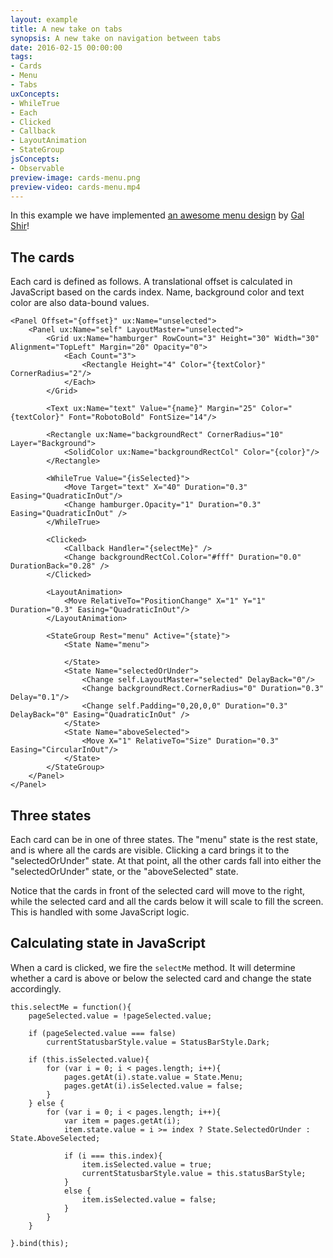 ```yaml
---
layout: example
title: A new take on tabs
synopsis: A new take on navigation between tabs
date: 2016-02-15 00:00:00
tags:
- Cards
- Menu
- Tabs
uxConcepts:
- WhileTrue
- Each
- Clicked
- Callback
- LayoutAnimation
- StateGroup
jsConcepts:
- Observable
preview-image: cards-menu.png
preview-video: cards-menu.mp4
---
```

In this example we have implemented [an awesome menu design](https://dribbble.com/shots/2389505-Cards-Menu-Concept) by [Gal Shir](https://dribbble.com/galshir)!

## The cards

Each card is defined as follows. A translational offset is calculated in JavaScript based on the cards index. Name, background color and text color are also data-bound values.

<!-- snippet-begin:code/MainView.ux:TheCards -->

```
<Panel Offset="{offset}" ux:Name="unselected">
    <Panel ux:Name="self" LayoutMaster="unselected">
        <Grid ux:Name="hamburger" RowCount="3" Height="30" Width="30" Alignment="TopLeft" Margin="20" Opacity="0">
            <Each Count="3">
                <Rectangle Height="4" Color="{textColor}" CornerRadius="2"/>
            </Each>
        </Grid>

        <Text ux:Name="text" Value="{name}" Margin="25" Color="{textColor}" Font="RobotoBold" FontSize="14"/>

        <Rectangle ux:Name="backgroundRect" CornerRadius="10" Layer="Background">
            <SolidColor ux:Name="backgroundRectCol" Color="{color}"/>
        </Rectangle>

        <WhileTrue Value="{isSelected}">
            <Move Target="text" X="40" Duration="0.3" Easing="QuadraticInOut"/>
            <Change hamburger.Opacity="1" Duration="0.3" Easing="QuadraticInOut" />
        </WhileTrue>

        <Clicked>
            <Callback Handler="{selectMe}" />
            <Change backgroundRectCol.Color="#fff" Duration="0.0" DurationBack="0.28" />
        </Clicked>

        <LayoutAnimation>
            <Move RelativeTo="PositionChange" X="1" Y="1" Duration="0.3" Easing="QuadraticInOut"/>
        </LayoutAnimation>

        <StateGroup Rest="menu" Active="{state}">
            <State Name="menu">

            </State>
            <State Name="selectedOrUnder">
                <Change self.LayoutMaster="selected" DelayBack="0"/>
                <Change backgroundRect.CornerRadius="0" Duration="0.3" Delay="0.1"/>
                <Change self.Padding="0,20,0,0" Duration="0.3" DelayBack="0" Easing="QuadraticInOut" />
            </State>
            <State Name="aboveSelected">
                <Move X="1" RelativeTo="Size" Duration="0.3" Easing="CircularInOut"/>
            </State>
        </StateGroup>
    </Panel>
</Panel>
```

<!-- snippet-end -->

## Three states

Each card can be in one of three states. The "menu" state is the rest state, and is where all the cards are visible. Clicking a card brings it to the "selectedOrUnder" state. At that point, all the other cards fall into either the "selectedOrUnder" state, or the "aboveSelected" state.

Notice that the cards in front of the selected card will move to the right, while the selected card and all the cards below it will scale to fill the screen. This is handled with some JavaScript logic.


## Calculating state in JavaScript

When a card is clicked, we fire the `selectMe` method. It will determine whether a card is above or below the selected card and change the state accordingly.

<!-- snippet-begin:code/MainView.js:CalculatingStateInJS -->

```
this.selectMe = function(){
    pageSelected.value = !pageSelected.value;

    if (pageSelected.value === false)
        currentStatusbarStyle.value = StatusBarStyle.Dark;

    if (this.isSelected.value){
        for (var i = 0; i < pages.length; i++){
            pages.getAt(i).state.value = State.Menu;
            pages.getAt(i).isSelected.value = false;
        }
    } else {
        for (var i = 0; i < pages.length; i++){
            var item = pages.getAt(i);
            item.state.value = i >= index ? State.SelectedOrUnder : State.AboveSelected;

            if (i === this.index){
                item.isSelected.value = true;
                currentStatusbarStyle.value = this.statusBarStyle;
            }
            else {
                item.isSelected.value = false;
            }
        }
    }

}.bind(this);
```

<!-- snippet-end -->
